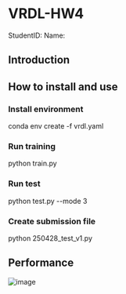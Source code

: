 # VRDL-HW4
StudentID:
Name:
## Introduction

## How to install and use
### Install environment
conda env create -f vrdl.yaml
### Run training
python train.py
### Run test
python test.py --mode 3
### Create submission file
python 250428_test_v1.py

## Performance
![image](https://github.com/user-attachments/assets/996291d6-154f-482d-b22a-6c0666d69903)
